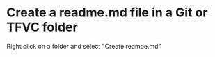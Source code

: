 # Create a readme.md file in a Git or TFVC folder

Right click on a folder and select "Create reamde.md"